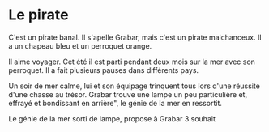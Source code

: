 # Le pirate
C'est un pirate banal.
Il s'apelle Grabar, mais c'est un pirate malchanceux.
Il a un chapeau bleu et un perroquet orange.

Il aime voyager. Cet été il est parti pendant deux mois sur la mer avec son perroquet.
Il a fait plusieurs pauses dans différents pays.

Un soir de mer calme, lui et son équipage trinquent tous lors d'une réussite d'une chasse au trésor. Grabar trouve une lampe un peu particulière et, effrayé et bondissant en arrière", le génie de la mer en ressortit. 

Le génie de la mer sorti de lampe, propose à Grabar 3 souhait 
